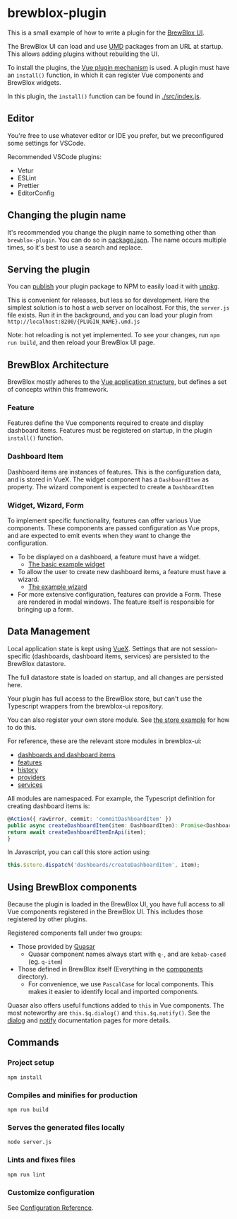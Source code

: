 # brewblox-plugin

This is a small example of how to write a plugin for the [BrewBlox UI][brewblox-ui].

The BrewBlox UI can load and use [UMD][umd] packages from an URL at startup. This allows adding plugins without rebuilding the UI.

To install the plugins, the [Vue plugin mechanism](https://vuejs.org/v2/guide/plugins.html) is used. A plugin must have an `install()` function, in which it can register Vue components and BrewBlox widgets.

In this plugin, the `install()` function can be found in [./src/index.js](./src/index.js).

## Editor

You're free to use whatever editor or IDE you prefer, but we preconfigured some settings for VSCode.

Recommended VSCode plugins:
- Vetur
- ESLint
- Prettier
- EditorConfig

## Changing the plugin name

It's recommended you change the plugin name to something other than `brewblox-plugin`. You can do so in [package.json](./package.json). The name occurs multiple times, so it's best to use a search and replace.

## Serving the plugin

You can [publish](https://hackernoon.com/publish-your-own-npm-package-946b19df577e) your plugin package to NPM to easily load it with [unpkg](https://unpkg.com/).

This is convenient for releases, but less so for development. Here the simplest solution is to host a web server on localhost. For this, the `server.js` file exists. Run it in the background, and you can load your plugin from `http://localhost:8200/{PLUGIN_NAME}.umd.js`

Note: hot reloading is not yet implemented. To see your changes, run `npm run build`, and then reload your BrewBlox UI page.

## BrewBlox Architecture

BrewBlox mostly adheres to the [Vue application structure][vue-structure], but defines a set of concepts within this framework.

### Feature

Features define the Vue components required to create and display dashboard items. Features must be registered on startup, in the plugin `install()` function.

### Dashboard Item

Dashboard items are instances of features. This is the configuration data, and is stored in VueX. The widget component has a `DashboardItem` as property. The wizard component is expected to create a `DashboardItem`

### Widget, Wizard, Form

To implement specific functionality, features can offer various Vue components. These components are passed configuration as Vue props, and are expected to emit events when they want to change the configuration.

* To be displayed on a dashboard, a feature must have a widget.
  * [The basic example widget](./src/BasicExample/BasicExampleWidget.vue)
* To allow the user to create new dashboard items, a feature must have a wizard.
  * [The example wizard](./src/BasicExample/BasicExampleWizard.vue)
* For more extensive configuration, features can provide a Form. These are rendered in modal windows. The feature itself is responsible for bringing up a form.

## Data Management

Local application state is kept using [VueX][vuex]. Settings that are not session-specific (dashboards, dashboard items, services) are persisted to the BrewBlox datastore.

The full datastore state is loaded on startup, and all changes are persisted here.

Your plugin has full access to the BrewBlox store, but can't use the Typescript wrappers from the brewblox-ui repository.

You can also register your own store module. See [the store example](./src/StoreExample/store.js) for how to do this.

For reference, these are the relevant store modules in brewblox-ui:
- [dashboards and dashboard items](https://github.com/BrewBlox/brewblox-ui/tree/develop/src/store/dashboards/index.ts)
- [features](https://github.com/BrewBlox/brewblox-ui/tree/develop/src/store/features/index.ts)
- [history](https://github.com/BrewBlox/brewblox-ui/tree/develop/src/store/history/index.ts)
- [providers](https://github.com/BrewBlox/brewblox-ui/tree/develop/src/store/providers/index.ts)
- [services](https://github.com/BrewBlox/brewblox-ui/tree/develop/src/store/services/index.ts)

All modules are namespaced. For example, the Typescript definition for creating dashboard items is:
```ts
@Action({ rawError, commit: 'commitDashboardItem' })
public async createDashboardItem(item: DashboardItem): Promise<DashboardItem> {
return await createDashboardItemInApi(item);
}
```

In Javascript, you can call this store action using:
```js
this.$store.dispatch('dashboards/createDashboardItem', item);
```

## Using BrewBlox components

Because the plugin is loaded in the BrewBlox UI, you have full access to all Vue components registered in the BrewBlox UI. This includes those registered by other plugins.

Registered components fall under two groups:
  - Those provided by [Quasar](https://quasar.dev/)
    - Quasar component names always start with `q-`, and are `kebab-cased` (eg. `q-item`)
  - Those defined in BrewBlox itself (Everything in the [components](https://github.com/BrewBlox/brewblox-ui/tree/develop/src/components) directory).
    - For convenience, we use `PascalCase` for local components. This makes it easier to identify local and imported components.

Quasar also offers useful functions added to `this` in Vue components. The most noteworthy are `this.$q.dialog()` and `this.$q.notify()`.
See the [dialog](https://quasar.dev/quasar-plugins/dialog) and [notify](https://quasar.dev/quasar-plugins/notify) documentation pages for more details.

## Commands

### Project setup
```
npm install
```

### Compiles and minifies for production
```
npm run build
```

### Serves the generated files locally
```
node server.js
```

### Lints and fixes files
```
npm run lint
```

### Customize configuration
See [Configuration Reference](https://cli.vuejs.org/config/).

[brewblox-ui]: https://github.com/BrewBlox/brewblox-ui
[umd]: https://www.davidbcalhoun.com/2014/what-is-amd-commonjs-and-umd/
[vuex]: https://vuex.vuejs.org/guide/
[vuex-dynamic]: https://vuex.vuejs.org/guide/modules.html#dynamic-module-registration
[vue-structure]: https://vuex.vuejs.org/guide/structure.html
